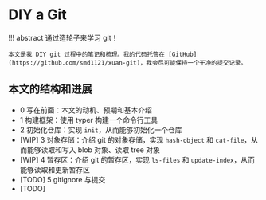 # DIY a Git

!!! abstract
    通过造轮子来学习 git！

    本文是我 DIY git 过程中的笔记和梳理。我的代码托管在 [GitHub](https://github.com/smd1121/xuan-git)，我会尽可能保持一个干净的提交记录。

## 本文的结构和进展

- 0 写在前面：本文的动机、预期和基本介绍
- 1 构建框架：使用 typer 构建一个命令行工具
- 2 初始化仓库：实现 `init`，从而能够初始化一个仓库
- [WIP] 3 对象存储：介绍 git 的对象存储，实现 `hash-object` 和 `cat-file`，从而能够读取和写入 blob 对象、读取 tree 对象
- [WIP] 4 暂存区：介绍 git 的暂存区，实现 `ls-files` 和 `update-index`，从而能够读取和更新暂存区
- [TODO] 5 gitignore 与提交
- [TODO]
